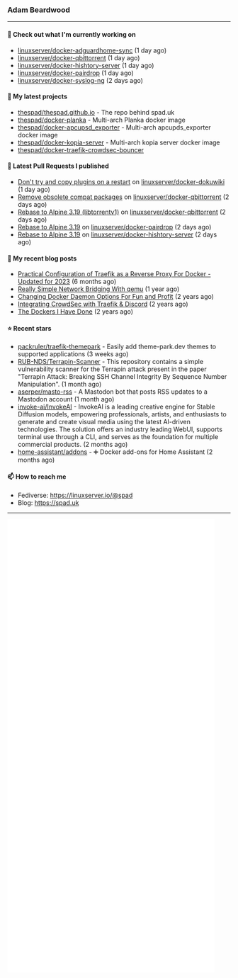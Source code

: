### Adam Beardwood
---
#### 👷 Check out what I'm currently working on

- [linuxserver/docker-adguardhome-sync](https://github.com/linuxserver/docker-adguardhome-sync) (1 day ago)
- [linuxserver/docker-qbittorrent](https://github.com/linuxserver/docker-qbittorrent) (1 day ago)
- [linuxserver/docker-hishtory-server](https://github.com/linuxserver/docker-hishtory-server) (1 day ago)
- [linuxserver/docker-pairdrop](https://github.com/linuxserver/docker-pairdrop) (1 day ago)
- [linuxserver/docker-syslog-ng](https://github.com/linuxserver/docker-syslog-ng) (2 days ago)

#### 🌱 My latest projects

- [thespad/thespad.github.io](https://github.com/thespad/thespad.github.io) - The repo behind spad.uk
- [thespad/docker-planka](https://github.com/thespad/docker-planka) - Multi-arch Planka docker image
- [thespad/docker-apcupsd_exporter](https://github.com/thespad/docker-apcupsd_exporter) - Multi-arch apcupds_exporter docker image
- [thespad/docker-kopia-server](https://github.com/thespad/docker-kopia-server) - Multi-arch kopia server docker image 
- [thespad/docker-traefik-crowdsec-bouncer](https://github.com/thespad/docker-traefik-crowdsec-bouncer)

#### 🔨 Latest Pull Requests I published

- [Don&#39;t try and copy plugins on a restart](https://github.com/linuxserver/docker-dokuwiki/pull/72) on [linuxserver/docker-dokuwiki](https://github.com/linuxserver/docker-dokuwiki) (1 day ago)
- [Remove obsolete compat packages](https://github.com/linuxserver/docker-qbittorrent/pull/286) on [linuxserver/docker-qbittorrent](https://github.com/linuxserver/docker-qbittorrent) (2 days ago)
- [Rebase to Alpine 3.19 (libtorrentv1)](https://github.com/linuxserver/docker-qbittorrent/pull/285) on [linuxserver/docker-qbittorrent](https://github.com/linuxserver/docker-qbittorrent) (2 days ago)
- [Rebase to Alpine 3.19](https://github.com/linuxserver/docker-pairdrop/pull/12) on [linuxserver/docker-pairdrop](https://github.com/linuxserver/docker-pairdrop) (2 days ago)
- [Rebase to Alpine 3.19](https://github.com/linuxserver/docker-hishtory-server/pull/7) on [linuxserver/docker-hishtory-server](https://github.com/linuxserver/docker-hishtory-server) (2 days ago)

#### 📜 My recent blog posts

- [Practical Configuration of Traefik as a Reverse Proxy For Docker - Updated for 2023](https://www.spad.uk/posts/practical-configuration-of-traefik-as-a-reverse-proxy-for-docker-updated-for-2023/) (6 months ago)
- [Really Simple Network Bridging With qemu](https://www.spad.uk/posts/really-simple-network-bridging-with-qemu/) (1 year ago)
- [Changing Docker Daemon Options For Fun and Profit](https://www.spad.uk/posts/changing-docker-daemon-options-for-fun-and-profit/) (2 years ago)
- [Integrating CrowdSec with Traefik &amp; Discord](https://www.spad.uk/posts/integrating-crowdsec-with-traefik-discord/) (2 years ago)
- [The Dockers I Have Done](https://www.spad.uk/posts/the-dockers-i-have-done/) (2 years ago)

#### ⭐ Recent stars

- [packruler/traefik-themepark](https://github.com/packruler/traefik-themepark) - Easily add theme-park.dev themes to supported applications (3 weeks ago)
- [RUB-NDS/Terrapin-Scanner](https://github.com/RUB-NDS/Terrapin-Scanner) - This repository contains a simple vulnerability scanner for the Terrapin attack present in the paper &#34;Terrapin Attack: Breaking SSH Channel Integrity By Sequence Number Manipulation&#34;. (1 month ago)
- [aserper/masto-rss](https://github.com/aserper/masto-rss) - A Mastodon bot that posts RSS updates to a Mastodon account (1 month ago)
- [invoke-ai/InvokeAI](https://github.com/invoke-ai/InvokeAI) - InvokeAI is a leading creative engine for Stable Diffusion models, empowering professionals, artists, and enthusiasts to generate and create visual media using the latest AI-driven technologies. The solution offers an industry leading WebUI, supports terminal use through a CLI, and serves as the foundation for multiple commercial products. (2 months ago)
- [home-assistant/addons](https://github.com/home-assistant/addons) - :heavy_plus_sign: Docker add-ons for Home Assistant (2 months ago)

#### 📫 How to reach me
- Fediverse: https://linuxserver.io/@spad
- Blog: https://spad.uk
---
<img src="https://raw.githubusercontent.com/thespad/thespad/main/github-metrics.svg">

